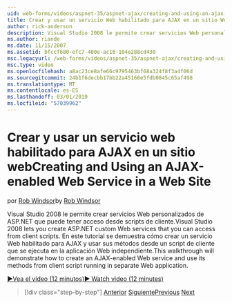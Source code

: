 ```yaml
---
uid: web-forms/videos/aspnet-35/aspnet-ajax/creating-and-using-an-ajax-enabled-web-service-in-a-web-site
title: Crear y usar un servicio Web habilitado para AJAX en un sitio Web | Microsoft Docs
author: rick-anderson
description: Visual Studio 2008 le permite crear servicios Web personalizados de ASP.NET que puede tener acceso desde scripts de cliente. Este tutorial demostrará cómo crear un AJ...
ms.author: riande
ms.date: 11/15/2007
ms.assetid: bfccf680-efc7-400e-ac16-104e288cd430
msc.legacyurl: /web-forms/videos/aspnet-35/aspnet-ajax/creating-and-using-an-ajax-enabled-web-service-in-a-web-site
msc.type: video
ms.openlocfilehash: a8ac23ce8afe66c9795463bf68a324f8f3a4f06d
ms.sourcegitcommit: 24b1f6decbb17bb22a45166e5fdb0845c65af498
ms.translationtype: MT
ms.contentlocale: es-ES
ms.lasthandoff: 03/01/2019
ms.locfileid: "57039962"
---
```

<a name="creating-and-using-an-ajax-enabled-web-service-in-a-web-site"></a><span data-ttu-id="b97b0-104">Crear y usar un servicio web habilitado para AJAX en un sitio web</span><span class="sxs-lookup"><span data-stu-id="b97b0-104">Creating and Using an AJAX-enabled Web Service in a Web Site</span></span>
====================
<span data-ttu-id="b97b0-105">por [Rob Windsor](https://twitter.com/robwindsor)</span><span class="sxs-lookup"><span data-stu-id="b97b0-105">by [Rob Windsor](https://twitter.com/robwindsor)</span></span>

<span data-ttu-id="b97b0-106">Visual Studio 2008 le permite crear servicios Web personalizados de ASP.NET que puede tener acceso desde scripts de cliente.</span><span class="sxs-lookup"><span data-stu-id="b97b0-106">Visual Studio 2008 lets you create ASP.NET custom Web services that you can access from client scripts.</span></span> <span data-ttu-id="b97b0-107">En este tutorial se demuestra cómo crear un servicio Web habilitado para AJAX y usar sus métodos desde un script de cliente que se ejecuta en la aplicación Web independiente.</span><span class="sxs-lookup"><span data-stu-id="b97b0-107">This walkthrough will demonstrate how to create an AJAX-enabled Web service and use its methods from client script running in separate Web application.</span></span>

[<span data-ttu-id="b97b0-108">&#9654;Vea el vídeo (12 minutos)</span><span class="sxs-lookup"><span data-stu-id="b97b0-108">&#9654; Watch video (12 minutes)</span></span>](https://channel9.msdn.com/Blogs/ASP-NET-Site-Videos/creating-and-using-an-ajax-enabled-web-service-in-a-web-site)

> [!div class="step-by-step"]
> <span data-ttu-id="b97b0-109">[Anterior](adding-ajax-functionality-to-an-existing-aspnet-page.md)
> [Siguiente](aspnet-ajax-a-demonstration-of-aspnet-ajax.md)</span><span class="sxs-lookup"><span data-stu-id="b97b0-109">[Previous](adding-ajax-functionality-to-an-existing-aspnet-page.md)
[Next](aspnet-ajax-a-demonstration-of-aspnet-ajax.md)</span></span>
